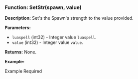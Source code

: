 ### Function: SetStr(spawn, value)

**Description:**
Set's the Spawn's strength to the value provided.

**Parameters:**
- `luaspell` (int32) - Integer value `luaspell`.
- `value` (int32) - Integer value `value`.

**Returns:** None.

**Example:**

Example Required
